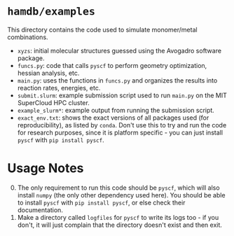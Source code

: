 # `hamdb/examples`
This directory contains the code used to simulate monomer/metal combinations.
 - `xyzs`: initial molecular structures guessed using the Avogadro software package.
 - `funcs.py`: code that calls `pyscf` to perform geometry optimization, hessian analysis, etc.
 - `main.py`: uses the functions in `funcs.py` and organizes the results into reaction rates, energies, etc.
 - `submit.slurm`: example submission script used to run `main.py` on the MIT SuperCloud HPC cluster.
 - `example_slurm*`: example output from running the submission script.
 - `exact_env.txt`: shows the exact versions of all packages used (for reproducibility), as listed by `conda`. Don't use this to try and run the code for research purposes, since it is platform specific - you can just install `pyscf` with `pip install pyscf`.


# Usage Notes
0. The only requirement to run this code should be `pyscf`, which will also install `numpy` (the only other dependency used here). You should be able to install `pyscf` with `pip install pyscf`, or else check their documentation.
1. Make a directory called `logfiles` for `pyscf` to write its logs too - if you don't, it will just complain that the directory doesn't exist and then exit.
